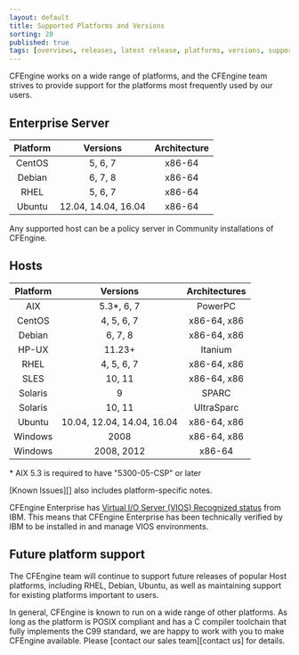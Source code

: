 ```yaml
---
layout: default
title: Supported Platforms and Versions
sorting: 20
published: true
tags: [overviews, releases, latest release, platforms, versions, support]
---
```


CFEngine works on a wide range of platforms, and the CFEngine team strives to
provide support for the platforms most frequently used by our users.


## Enterprise Server ##

| Platform         | Versions            | Architecture      |
| :--------------: | :-----------:       | :---------------: |
| CentOS           | 5, 6, 7             | x86-64            |
| Debian           | 6, 7, 8             | x86-64            |
| RHEL             | 5, 6, 7             | x86-64            |
| Ubuntu           | 12.04, 14.04, 16.04 | x86-64            |

Any supported host can be a policy server in Community installations of CFEngine.

## Hosts ##

| Platform | Versions                   | Architectures |
| :-----:  | :----------:               | :-----------: |
| AIX      | 5.3*, 6, 7                 | PowerPC       |
| CentOS   | 4, 5, 6, 7                 | x86-64, x86   |
| Debian   | 6, 7, 8                    | x86-64, x86   |
| HP-UX    | 11.23+                     | Itanium       |
| RHEL     | 4, 5, 6, 7                 | x86-64, x86   |
| SLES     | 10, 11                     | x86-64, x86   |
| Solaris  | 9                          | SPARC         |
| Solaris  | 10, 11                     | UltraSparc    |
| Ubuntu   | 10.04, 12.04, 14.04, 16.04 | x86-64, x86   |
| Windows  | 2008                       | x86-64, x86   |
| Windows  | 2008, 2012                 | x86-64        |

\* AIX 5.3 is required to have "5300-05-CSP" or later

[Known Issues][] also includes platform-specific notes.


CFEngine Enterprise has [Virtual I/O Server (VIOS) Recognized status](http://www.ibm.com/partnerworld/gsd/solutiondetails.do?solution=48493) from IBM.
This means that CFEngine Enterprise has been technically verified by IBM
to be installed in and manage VIOS environments.

## Future platform support ##

The CFEngine team will continue to support future releases of popular Host
platforms, including RHEL, Debian, Ubuntu, as well as maintaining support for
existing platforms important to users.

In general, CFEngine is known to run on a wide range of other platforms. As long
as the platform is POSIX compliant and has a C compiler toolchain that fully
implements the C99 standard, we are happy to work with you to make CFEngine
available. Please [contact our sales team][contact us] for details.
